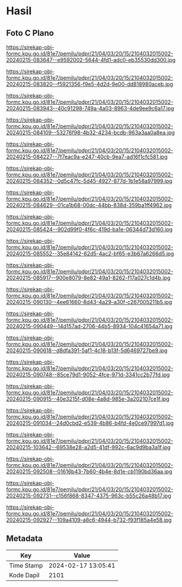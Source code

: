 # Hasil

## Foto C Plano

https://sirekap-obj-formc.kpu.go.id/81e7/pemilu/pdpr/21/04/03/20/15/2104032015002-20240215-083647--e9592002-5644-4fd1-adc0-eb35530dd300.jpg

https://sirekap-obj-formc.kpu.go.id/81e7/pemilu/pdpr/21/04/03/20/15/2104032015002-20240215-083820--f5921356-f9e5-4d2d-9e00-dd818980aceb.jpg

https://sirekap-obj-formc.kpu.go.id/81e7/pemilu/pdpr/21/04/03/20/15/2104032015002-20240215-083943--40c91298-749a-4a03-8963-4de9ee9c6a17.jpg

https://sirekap-obj-formc.kpu.go.id/81e7/pemilu/pdpr/21/04/03/20/15/2104032015002-20240215-084109--53276f98-4b32-4234-bcdb-963a3aa0a8ea.jpg

https://sirekap-obj-formc.kpu.go.id/81e7/pemilu/pdpr/21/04/03/20/15/2104032015002-20240215-084227--7f7eac9a-e247-40cb-9ea7-ad16f1cfc581.jpg

https://sirekap-obj-formc.kpu.go.id/81e7/pemilu/pdpr/21/04/03/20/15/2104032015002-20240215-084352--0d5c47fc-5d45-4927-877d-1b1e58a97999.jpg

https://sirekap-obj-formc.kpu.go.id/81e7/pemilu/pdpr/21/04/03/20/15/2104032015002-20240215-084629--01ca1b68-00dc-44bb-838d-359ba1ff4962.jpg

https://sirekap-obj-formc.kpu.go.id/81e7/pemilu/pdpr/21/04/03/20/15/2104032015002-20240215-085424--902d99f0-4f6c-419d-ba1e-06344d73d160.jpg

https://sirekap-obj-formc.kpu.go.id/81e7/pemilu/pdpr/21/04/03/20/15/2104032015002-20240215-085552--35e84142-62d5-4ac2-bf65-e3b67a6266d5.jpg

https://sirekap-obj-formc.kpu.go.id/81e7/pemilu/pdpr/21/04/03/20/15/2104032015002-20240215-085917--900e8079-8e82-49a1-8262-f17a027c1d4b.jpg

https://sirekap-obj-formc.kpu.go.id/81e7/pemilu/pdpr/21/04/03/20/15/2104032015002-20240215-090130--4ee61660-8d43-4a29-a30f-c267005211b5.jpg

https://sirekap-obj-formc.kpu.go.id/81e7/pemilu/pdpr/21/04/03/20/15/2104032015002-20240215-090449--14d157ad-2706-44b5-8934-104c41654a71.jpg

https://sirekap-obj-formc.kpu.go.id/81e7/pemilu/pdpr/21/04/03/20/15/2104032015002-20240215-090618--d8dfa391-5af1-4c18-b13f-5d6469727be9.jpg

https://sirekap-obj-formc.kpu.go.id/81e7/pemilu/pdpr/21/04/03/20/15/2104032015002-20240215-090748--85ce79d1-9052-4fce-971d-3341cc2b77fd.jpg

https://sirekap-obj-formc.kpu.go.id/81e7/pemilu/pdpr/21/04/03/20/15/2104032015002-20240215-090915--40e3215f-d08e-4a8d-985e-3a202107ce1f.jpg

https://sirekap-obj-formc.kpu.go.id/81e7/pemilu/pdpr/21/04/03/20/15/2104032015002-20240215-091034--24d0cbd2-e539-4b86-b4fd-4e0ce97997d1.jpg

https://sirekap-obj-formc.kpu.go.id/81e7/pemilu/pdpr/21/04/03/20/15/2104032015002-20240215-103642--69538e28-a2d5-41df-992c-6ac9d9ba3a1f.jpg

https://sirekap-obj-formc.kpu.go.id/81e7/pemilu/pdpr/21/04/03/20/15/2104032015002-20240215-092508--01616b43-7b60-4b4e-8d1e-cb1190bd36aa.jpg

https://sirekap-obj-formc.kpu.go.id/81e7/pemilu/pdpr/21/04/03/20/15/2104032015002-20240215-092731--c156f868-8347-4375-963c-b55c26a48b17.jpg

https://sirekap-obj-formc.kpu.go.id/81e7/pemilu/pdpr/21/04/03/20/15/2104032015002-20240215-092927--109a4109-a8c6-4944-b732-f93f185a4e58.jpg


## Metadata

| Key        | Value               |
| ---------- | ------------------- |
| Time Stamp | 2024-02-17 13:05:41 |
| Kode Dapil | 2101                |



